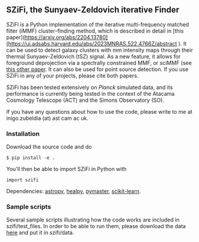 ## SZiFi, the Sunyaev-Zeldovich iterative Finder

SZiFi is a Python implementation of the iterative multi-frequency matched filter (iMMF) cluster-finding method, which is described in detail in [this paper](https://arxiv.org/abs/2204.13780](https://ui.adsabs.harvard.edu/abs/2023MNRAS.522.4766Z/abstract ). It can be used to detect galaxy clusters with mm intensity maps through their thermal Sunyaev-Zeldovich (tSZ) signal. As a new feature, it allows for foreground deprojection via a spectrally constrained MMF, or sciMMF (see [this other paper](https://arxiv.org/abs/2212.07410](https://ui.adsabs.harvard.edu/abs/2023MNRAS.522.5123Z/abstract) ). It can also be used for point source detection. If you use SZiFi in any of your projects, please cite both papers.

SZiFi has been tested extensively on *Planck* simulated data, and its performance is currently being tested in the context of the Atacama Cosmology Telescope (ACT) and the Simons Observatory (SO).

If you have any questions about how to use the code, please write to me at inigo.zubeldia (at) ast cam ac uk.

### Installation

Download the source code and do 
```
$ pip install -e .
```
You'll then be able to import SZiFi in Python with
```
import szifi
```
Dependencies: [astropy](https://www.astropy.org), [healpy](https://healpy.readthedocs.io/en/latest/), [pymaster](https://namaster.readthedocs.io), [scikit-learn](https://scikit-learn.org/stable/).

### Sample scripts

Several sample scripts illustrating how the code works are included in szifi/test_files. In order to be able to run them, please download the data [here](https://drive.google.com/drive/folders/1_O48SQ5aPTaW32MAzBF6SEX7HyPvRoXM?usp=sharing) and put it in szifi/data.

